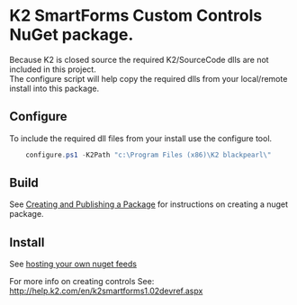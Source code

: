# K2 SmartForms Custom Controls NuGet package.
Because K2 is closed source the required K2/SourceCode dlls are not included in this project.  
The configure script will help copy the required dlls from your local/remote install into this package.

Configure
---------
To include the required dll files from your install use the configure tool.
```PowerShell
    configure.ps1 -K2Path "c:\Program Files (x86)\K2 blackpearl\"
```	

Build
---------
See [Creating and Publishing a Package](http://docs.nuget.org/docs/creating-packages/creating-and-publishing-a-package) 
for instructions on creating a nuget package.

Install
---------
See [hosting your own nuget feeds](http://docs.nuget.org/docs/creating-packages/hosting-your-own-nuget-feeds)

For more info on creating controls See: http://help.k2.com/en/k2smartforms1.02devref.aspx